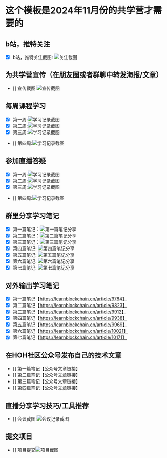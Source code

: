 # 这个模板是2024年11月份的共学营才需要的

## b站，推特关注

- [x] b站，推特关注截图: ![关注截图](./images/b_follow.png)

## 为共学营宣传（在朋友圈或者群聊中转发海报/文章）

- [] 宣传截图:![宣传截图](./images/你的图片地址)

## 每周课程学习

- [x] 第一周:![学习记录截图](./images/lesson_1.png)
- [x] 第二周:![学习记录截图](./images/lesson_2.png)
- [x] 第三周:![学习记录截图](./images/lesson_3.png)
- [] 第四周:![学习记录截图](./images/你的图片地址)

## 参加直播答疑

- [x] 第一周:![学习记录截图](./images/meeting_1.jpg)
- [x] 第二周:![学习记录截图](./images/meeting_2.png)
- [x] 第三周:![学习记录截图](./images/meeting_3.jpg)
- [] 第四周:![学习记录截图](./images/你的图片地址)

## 群里分享学习笔记

- [x] 第一篇笔记：![第一篇笔记分享](./images/note_share_1.png)
- [x] 第二篇笔记：![第二篇笔记分享](./images/note_share_2.png)
- [x] 第三篇笔记：![第三篇笔记分享](./images/note_share_3.png)
- [x] 第四篇笔记: ![第四篇笔记分享](./images/note_share_4.png)
- [x] 第五篇笔记: ![第五篇笔记分享](./images/note_share_5.png)
- [x] 第六篇笔记: ![第六篇笔记分享](./images/note_share_6.png)
- [x] 第七篇笔记: ![第七篇笔记分享](./images/note_share_7.png)

## 对外输出学习笔记

- [x] 第一篇笔记【https://learnblockchain.cn/article/9784】
- [x] 第二篇笔记【https://learnblockchain.cn/article/9823】
- [x] 第三篇笔记【https://learnblockchain.cn/article/9912】
- [x] 第四篇笔记【https://learnblockchain.cn/article/9938】
- [x] 第五篇笔记【https://learnblockchain.cn/article/9969】
- [x] 第六篇笔记【https://learnblockchain.cn/article/10021】
- [x] 第七篇笔记【https://learnblockchain.cn/article/10171】

## 在HOH社区公众号发布自己的技术文章

- [] 第一篇笔记【公众号文章链接】
- [] 第二篇笔记【公众号文章链接】
- [] 第三篇笔记【公众号文章链接】
- [] 第四篇笔记【公众号文章链接】

## 直播分享学习技巧/工具推荐

- [] 会议截图:![会议记录截图](./images/你的图片地址)

## 提交项目

- [] 项目提交![项目截图](./images/你的图片地址)



